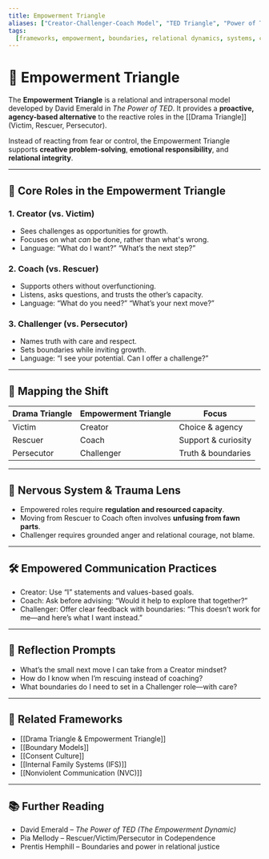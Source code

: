 ```yaml
---
title: Empowerment Triangle
aliases: ["Creator-Challenger-Coach Model", "TED Triangle", "Power of TED"]
tags:
  [frameworks, empowerment, boundaries, relational dynamics, systems, coaching]
---
```


<!-- @format -->

# 🔺 Empowerment Triangle

The **Empowerment Triangle** is a relational and intrapersonal model developed by David Emerald in _The Power of TED_. It provides a **proactive, agency-based alternative** to the reactive roles in the [[Drama Triangle]] (Victim, Rescuer, Persecutor).

Instead of reacting from fear or control, the Empowerment Triangle supports **creative problem-solving**, **emotional responsibility**, and **relational integrity**.

---

## 🧩 Core Roles in the Empowerment Triangle

### 1. **Creator** (vs. Victim)

- Sees challenges as opportunities for growth.
- Focuses on what _can_ be done, rather than what's wrong.
- Language: “What do I want?” “What’s the next step?”

### 2. **Coach** (vs. Rescuer)

- Supports others without overfunctioning.
- Listens, asks questions, and trusts the other’s capacity.
- Language: “What do you need?” “What’s your next move?”

### 3. **Challenger** (vs. Persecutor)

- Names truth with care and respect.
- Sets boundaries while inviting growth.
- Language: “I see your potential. Can I offer a challenge?”

---

## 🔄 Mapping the Shift

| Drama Triangle | Empowerment Triangle | Focus               |
| -------------- | -------------------- | ------------------- |
| Victim         | Creator              | Choice & agency     |
| Rescuer        | Coach                | Support & curiosity |
| Persecutor     | Challenger           | Truth & boundaries  |

---

## 🧠 Nervous System & Trauma Lens

- Empowered roles require **regulation and resourced capacity**.
- Moving from Rescuer to Coach often involves **unfusing from fawn parts**.
- Challenger requires grounded anger and relational courage, not blame.

---

## 🛠 Empowered Communication Practices

- Creator: Use “I” statements and values-based goals.
- Coach: Ask before advising: “Would it help to explore that together?”
- Challenger: Offer clear feedback with boundaries: “This doesn’t work for me—and here’s what I want instead.”

---

## 💬 Reflection Prompts

- What’s the small next move I can take from a Creator mindset?
- How do I know when I’m rescuing instead of coaching?
- What boundaries do I need to set in a Challenger role—with care?

---

## 🔗 Related Frameworks

- [[Drama Triangle & Empowerment Triangle]]
- [[Boundary Models]]
- [[Consent Culture]]
- [[Internal Family Systems (IFS)]]
- [[Nonviolent Communication (NVC)]]

---

## 📚 Further Reading

- David Emerald – _The Power of TED (The Empowerment Dynamic)_
- Pia Mellody – Rescuer/Victim/Persecutor in Codependence
- Prentis Hemphill – Boundaries and power in relational justice
